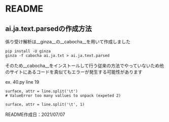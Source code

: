 # README
## ai.ja.text.parsedの作成方法
係り受け解析は__ginza__の__cabocha__を用いて作成しました
  
```
pip install -U ginza
ginza -f cabocha ai.ja.txt > ai.ja.text.parsed
```
  
そのため__cabocha__をインストールして行う従来の方法でやっていないため他のサイトにあるコードを真似てもエラーが発生する可能性があります
  
ex. 40.py line 19  

```  
surface, attr = line.split('\t')
# ValueError too many vallues to unpack (expeted 2)
```
  
```
surface, attr = line.split('\t', 1)
```

README作成日：2021/07/07